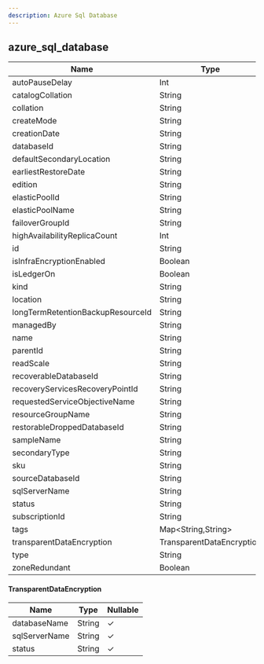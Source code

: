 ```yaml
---
description: Azure Sql Database
---
```

azure_sql_database
------------------

| **Name**                          | **Type**                  | **Nullable** |
| --------------------------------- | ------------------------- | ------------ |
| autoPauseDelay                    | Int                       | &check;      |
| catalogCollation                  | String                    | &check;      |
| collation                         | String                    | &check;      |
| createMode                        | String                    | &check;      |
| creationDate                      | String                    | &check;      |
| databaseId                        | String                    | &cross;      |
| defaultSecondaryLocation          | String                    | &check;      |
| earliestRestoreDate               | String                    | &check;      |
| edition                           | String                    | &check;      |
| elasticPoolId                     | String                    | &check;      |
| elasticPoolName                   | String                    | &check;      |
| failoverGroupId                   | String                    | &check;      |
| highAvailabilityReplicaCount      | Int                       | &check;      |
| id                                | String                    | &cross;      |
| isInfraEncryptionEnabled          | Boolean                   | &check;      |
| isLedgerOn                        | Boolean                   | &check;      |
| kind                              | String                    | &check;      |
| location                          | String                    | &cross;      |
| longTermRetentionBackupResourceId | String                    | &check;      |
| managedBy                         | String                    | &check;      |
| name                              | String                    | &cross;      |
| parentId                          | String                    | &check;      |
| readScale                         | String                    | &check;      |
| recoverableDatabaseId             | String                    | &check;      |
| recoveryServicesRecoveryPointId   | String                    | &check;      |
| requestedServiceObjectiveName     | String                    | &check;      |
| resourceGroupName                 | String                    | &cross;      |
| restorableDroppedDatabaseId       | String                    | &check;      |
| sampleName                        | String                    | &check;      |
| secondaryType                     | String                    | &check;      |
| sku                               | String                    | &check;      |
| sourceDatabaseId                  | String                    | &check;      |
| sqlServerName                     | String                    | &check;      |
| status                            | String                    | &check;      |
| subscriptionId                    | String                    | &cross;      |
| tags                              | Map<String,String>        | &check;      |
| transparentDataEncryption         | TransparentDataEncryption | &check;      |
| type                              | String                    | &cross;      |
| zoneRedundant                     | Boolean                   | &check;      |

#### TransparentDataEncryption
| **Name**      | **Type** | **Nullable** |
| ------------- | -------- | ------------ |
| databaseName  | String   | &check;      |
| sqlServerName | String   | &check;      |
| status        | String   | &check;      |
